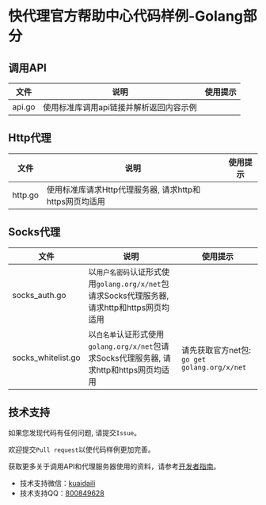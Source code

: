 # 快代理官方帮助中心代码样例-Golang部分

## 调用API
| 文件 | 说明 | 使用提示 |
| --- | --- | --- |
| api.go | 使用标准库调用api链接并解析返回内容示例 | |

## Http代理
| 文件 | 说明 | 使用提示 | 
| --- | --- | --- |
| http.go | 使用标准库请求Http代理服务器, 请求http和https网页均适用 | |

## Socks代理
| 文件 | 说明 | 使用提示 |
| --- | --- | --- |
| socks_auth.go | 以`用户名密码`认证形式使用`golang.org/x/net`包请求Socks代理服务器, 请求http和https网页均适用 |  |
| socks_whitelist.go | 以`白名单`认证形式使用`golang.org/x/net`包请求Socks代理服务器, 请求http和https网页均适用 | 请先获取官方net包: `go get golang.org/x/net` |


## 技术支持

如果您发现代码有任何问题, 请提交`Issue`。

欢迎提交`Pull request`以使代码样例更加完善。

获取更多关于调用API和代理服务器使用的资料，请参考[开发者指南](https://help.kuaidaili.com/dev/api/)。

* 技术支持微信：<a href="https://img.kuaidaili.com/img/service_wx.jpg">kuaidaili</a>
* 技术支持QQ：<a href="http://q.url.cn/CDksXo?_type=wpa&qidian=true">800849628</a>
